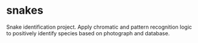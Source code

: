 # snakes
Snake identification project.  Apply chromatic and pattern recognition logic 
to positively identify species based on photograph and database.

